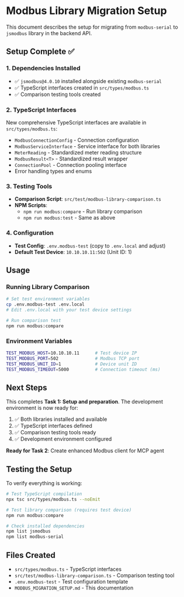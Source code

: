 # Modbus Library Migration Setup

This document describes the setup for migrating from `modbus-serial` to `jsmodbus` library in the backend API.

## Setup Complete ✅

### 1. Dependencies Installed
- ✅ `jsmodbus@4.0.10` installed alongside existing `modbus-serial`
- ✅ TypeScript interfaces created in `src/types/modbus.ts`
- ✅ Comparison testing tools created

### 2. TypeScript Interfaces
New comprehensive TypeScript interfaces are available in `src/types/modbus.ts`:
- `ModbusConnectionConfig` - Connection configuration
- `ModbusServiceInterface` - Service interface for both libraries
- `MeterReading` - Standardized meter reading structure
- `ModbusResult<T>` - Standardized result wrapper
- `ConnectionPool` - Connection pooling interface
- Error handling types and enums

### 3. Testing Tools
- **Comparison Script**: `src/test/modbus-library-comparison.ts`
- **NPM Scripts**: 
  - `npm run modbus:compare` - Run library comparison
  - `npm run modbus:test` - Same as above

### 4. Configuration
- **Test Config**: `.env.modbus-test` (copy to `.env.local` and adjust)
- **Default Test Device**: `10.10.10.11:502` (Unit ID: 1)

## Usage

### Running Library Comparison
```bash
# Set test environment variables
cp .env.modbus-test .env.local
# Edit .env.local with your test device settings

# Run comparison test
npm run modbus:compare
```

### Environment Variables
```bash
TEST_MODBUS_HOST=10.10.10.11      # Test device IP
TEST_MODBUS_PORT=502              # Modbus TCP port
TEST_MODBUS_UNIT_ID=1             # Device unit ID
TEST_MODBUS_TIMEOUT=5000          # Connection timeout (ms)
```

## Next Steps

This completes **Task 1: Setup and preparation**. The development environment is now ready for:

1. ✅ Both libraries installed and available
2. ✅ TypeScript interfaces defined
3. ✅ Comparison testing tools ready
4. ✅ Development environment configured

**Ready for Task 2**: Create enhanced Modbus client for MCP agent

## Testing the Setup

To verify everything is working:

```bash
# Test TypeScript compilation
npx tsc src/types/modbus.ts --noEmit

# Test library comparison (requires test device)
npm run modbus:compare

# Check installed dependencies
npm list jsmodbus
npm list modbus-serial
```

## Files Created

- `src/types/modbus.ts` - TypeScript interfaces
- `src/test/modbus-library-comparison.ts` - Comparison testing tool
- `.env.modbus-test` - Test configuration template
- `MODBUS_MIGRATION_SETUP.md` - This documentation